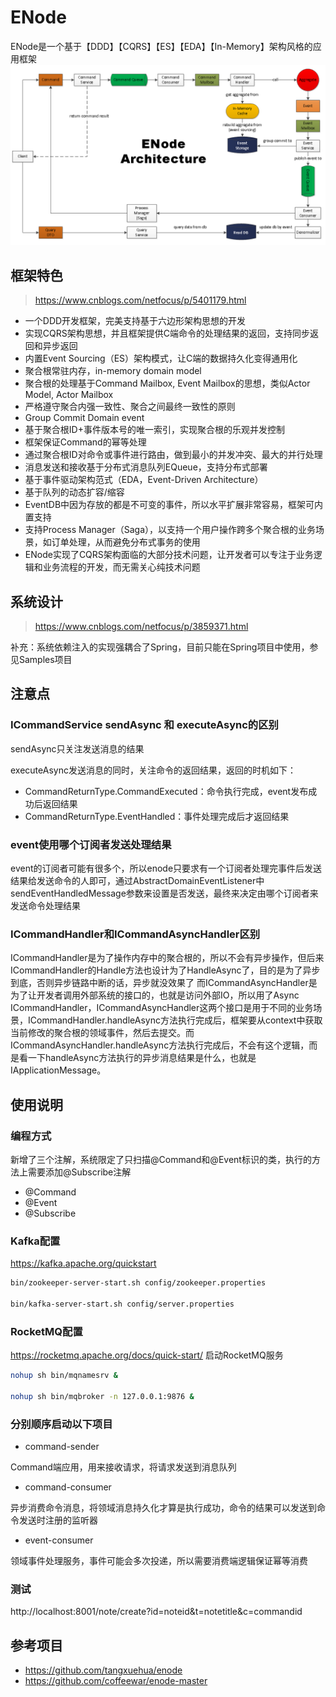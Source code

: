 # ENode
ENode是一个基于【DDD】【CQRS】【ES】【EDA】【In-Memory】架构风格的应用框架
![](enode-arch.png)

## 框架特色

> https://www.cnblogs.com/netfocus/p/5401179.html

 - 一个DDD开发框架，完美支持基于六边形架构思想的开发
 - 实现CQRS架构思想，并且框架提供C端命令的处理结果的返回，支持同步返回和异步返回
 - 内置Event Sourcing（ES）架构模式，让C端的数据持久化变得通用化
 - 聚合根常驻内存，in-memory domain model
 - 聚合根的处理基于Command Mailbox, Event Mailbox的思想，类似Actor Model, Actor Mailbox
 - 严格遵守聚合内强一致性、聚合之间最终一致性的原则
 - Group Commit Domain event
 - 基于聚合根ID+事件版本号的唯一索引，实现聚合根的乐观并发控制
 - 框架保证Command的幂等处理
 - 通过聚合根ID对命令或事件进行路由，做到最小的并发冲突、最大的并行处理
 - 消息发送和接收基于分布式消息队列EQueue，支持分布式部署
 - 基于事件驱动架构范式（EDA，Event-Driven Architecture）
 - 基于队列的动态扩容/缩容
 - EventDB中因为存放的都是不可变的事件，所以水平扩展非常容易，框架可内置支持
 - 支持Process Manager（Saga），以支持一个用户操作跨多个聚合根的业务场景，如订单处理，从而避免分布式事务的使用
 - ENode实现了CQRS架构面临的大部分技术问题，让开发者可以专注于业务逻辑和业务流程的开发，而无需关心纯技术问题

## 系统设计
> https://www.cnblogs.com/netfocus/p/3859371.html

补充：系统依赖注入的实现强耦合了Spring，目前只能在Spring项目中使用，参见Samples项目

## 注意点
### ICommandService sendAsync 和 executeAsync的区别
sendAsync只关注发送消息的结果

executeAsync发送消息的同时，关注命令的返回结果，返回的时机如下：
- CommandReturnType.CommandExecuted：命令执行完成，event发布成功后返回结果
- CommandReturnType.EventHandled：事件处理完成后才返回结果

### event使用哪个订阅者发送处理结果
event的订阅者可能有很多个，所以enode只要求有一个订阅者处理完事件后发送结果给发送命令的人即可，通过AbstractDomainEventListener中sendEventHandledMessage参数来设置是否发送，最终来决定由哪个订阅者来发送命令处理结果

### ICommandHandler和ICommandAsyncHandler区别
ICommandHandler是为了操作内存中的聚合根的，所以不会有异步操作，但后来ICommandHandler的Handle方法也设计为了HandleAsync了，目的是为了异步到底，否则异步链路中断的话，异步就没效果了
而ICommandAsyncHandler是为了让开发者调用外部系统的接口的，也就是访问外部IO，所以用了Async
ICommandHandler，ICommandAsyncHandler这两个接口是用于不同的业务场景，ICommandHandler.handleAsync方法执行完成后，框架要从context中获取当前修改的聚合根的领域事件，然后去提交。而ICommandAsyncHandler.handleAsync方法执行完成后，不会有这个逻辑，而是看一下handleAsync方法执行的异步消息结果是什么，也就是IApplicationMessage。

## 使用说明

### 编程方式
新增了三个注解，系统限定了只扫描@Command和@Event标识的类，执行的方法上需要添加@Subscribe注解
- @Command
- @Event
- @Subscribe

### Kafka配置 
https://kafka.apache.org/quickstart
```bash
bin/zookeeper-server-start.sh config/zookeeper.properties

bin/kafka-server-start.sh config/server.properties
```
### RocketMQ配置 
https://rocketmq.apache.org/docs/quick-start/
启动RocketMQ服务
```bash
nohup sh bin/mqnamesrv &

nohup sh bin/mqbroker -n 127.0.0.1:9876 &
```

### 分别顺序启动以下项目
 
- command-sender

Command端应用，用来接收请求，将请求发送到消息队列

- command-consumer

异步消费命令消息，将领域消息持久化才算是执行成功，命令的结果可以发送到命令发送时注册的监听器

- event-consumer

领域事件处理服务，事件可能会多次投递，所以需要消费端逻辑保证幂等消费

### 测试
http://localhost:8001/note/create?id=noteid&t=notetitle&c=commandid


## 参考项目
- https://github.com/tangxuehua/enode
- https://github.com/coffeewar/enode-master